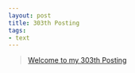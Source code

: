 ```yaml
---
layout: post
title: 303th Posting
tags: 
- text
---
```


> [Welcome to my 303th Posting](https://janghan-kor.tistory.com/1251)
